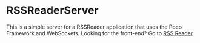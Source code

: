 # RSSReaderServer
This is a simple server for a RSSReader application that uses the Poco Framework and WebSockets.
Looking for the front-end? Go to [RSS Reader](https://github.com/inceptusp/rssreader).
